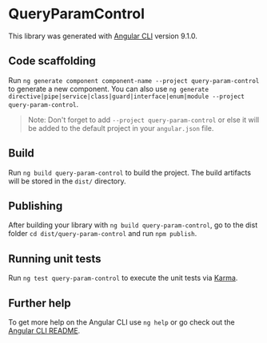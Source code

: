 # QueryParamControl

This library was generated with [Angular CLI](https://github.com/angular/angular-cli) version 9.1.0.

## Code scaffolding

Run `ng generate component component-name --project query-param-control` to generate a new component. You can also use `ng generate directive|pipe|service|class|guard|interface|enum|module --project query-param-control`.
> Note: Don't forget to add `--project query-param-control` or else it will be added to the default project in your `angular.json` file. 

## Build

Run `ng build query-param-control` to build the project. The build artifacts will be stored in the `dist/` directory.

## Publishing

After building your library with `ng build query-param-control`, go to the dist folder `cd dist/query-param-control` and run `npm publish`.

## Running unit tests

Run `ng test query-param-control` to execute the unit tests via [Karma](https://karma-runner.github.io).

## Further help

To get more help on the Angular CLI use `ng help` or go check out the [Angular CLI README](https://github.com/angular/angular-cli/blob/master/README.md).
